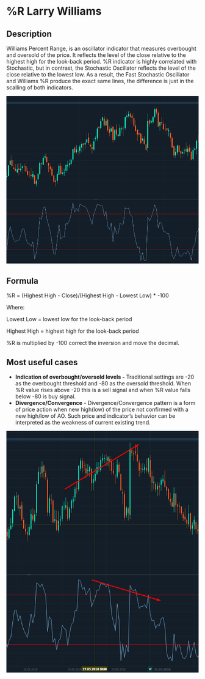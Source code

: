 # %R Larry Williams

## Description

Williams Percent Range, is an oscillator indicator that measures overbought and oversold of the price. It reflects the level of the close relative to the highest high for the look-back period. %R indicator is highly correlated with Stochastic, but in contrast, the Stochastic Oscillator reflects the level of the close relative to the lowest low. As a result, the Fast Stochastic Oscillator and Williams %R produce the exact same lines, the difference is just in the scalling of both indicators.

![](../../../../.gitbook/assets/image-27.png)

## Formula

%R = \(Highest High - Close\)/\(Highest High - Lowest Low\) \* -100

Where:

Lowest Low = lowest low for the look-back period

Highest High = highest high for the look-back period

%R is multiplied by -100 correct the inversion and move the decimal.

## Most useful cases

* **Indication of overbought/oversold levels -**  Traditional settings are -20 as the overbought threshold and -80 as the oversold threshold. When %R value rises above -20 this is a sell signal and when %R value falls below -80 is buy signal.
* **Divergence/Convergence** - Divergence/Convergence pattern is a form of price action when new high\(low\) of the price not confirmed with a new high/low of  AO. Such price and indicator’s behavior can be interpreted as the weakness of current existing trend.

![](../../../../.gitbook/assets/image-38.png)

